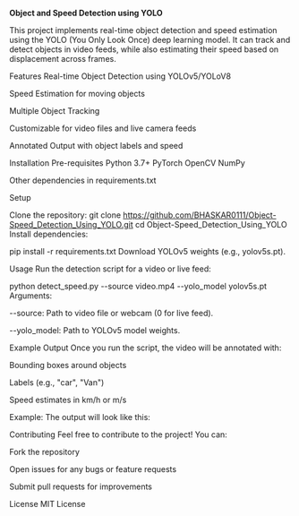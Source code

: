 **Object and Speed Detection using YOLO**

This project implements real-time object detection and speed estimation using the YOLO (You Only Look Once) deep learning model. It can track and detect objects in video feeds, while also estimating their speed based on displacement across frames.

Features
Real-time Object Detection using YOLOv5/YOLoV8

Speed Estimation for moving objects

Multiple Object Tracking

Customizable for video files and live camera feeds

Annotated Output with object labels and speed

Installation
Pre-requisites
Python 3.7+
PyTorch
OpenCV
NumPy

Other dependencies in requirements.txt

Setup

Clone the repository:
git clone https://github.com/BHASKAR0111/Object-Speed_Detection_Using_YOLO.git
cd Object-Speed_Detection_Using_YOLO
Install dependencies:

pip install -r requirements.txt
Download YOLOv5 weights (e.g., yolov5s.pt).

Usage
Run the detection script for a video or live feed:


python detect_speed.py --source video.mp4 --yolo_model yolov5s.pt
Arguments:

--source: Path to video file or webcam (0 for live feed).

--yolo_model: Path to YOLOv5 model weights.

Example Output
Once you run the script, the video will be annotated with:

Bounding boxes around objects

Labels (e.g., "car", "Van")

Speed estimates in km/h or m/s

Example:
The output will look like this:

Contributing
Feel free to contribute to the project! You can:

Fork the repository

Open issues for any bugs or feature requests

Submit pull requests for improvements

License
MIT License
